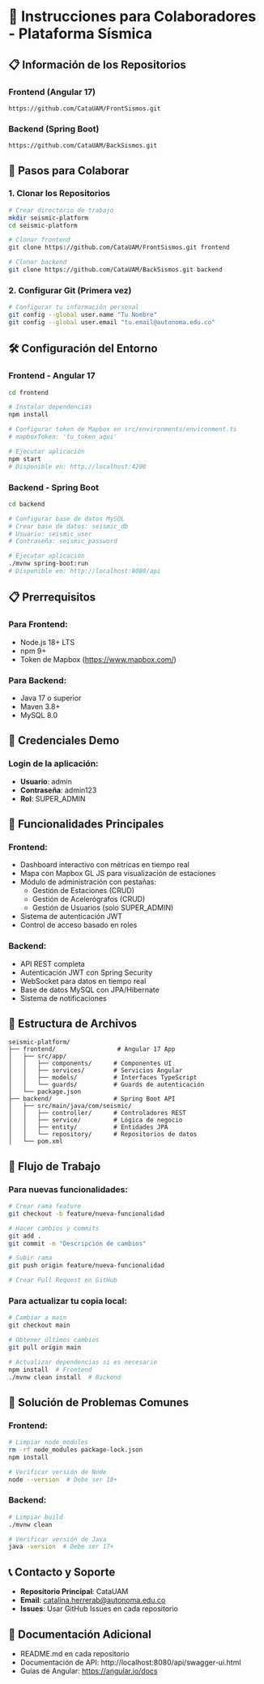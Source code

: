 # 🤝 Instrucciones para Colaboradores - Plataforma Sísmica

## 📋 Información de los Repositorios

### Frontend (Angular 17)
```
https://github.com/CataUAM/FrontSismos.git
```

### Backend (Spring Boot)
```
https://github.com/CataUAM/BackSismos.git
```

## 🚀 Pasos para Colaborar

### 1. Clonar los Repositorios
```bash
# Crear directorio de trabajo
mkdir seismic-platform
cd seismic-platform

# Clonar frontend
git clone https://github.com/CataUAM/FrontSismos.git frontend

# Clonar backend
git clone https://github.com/CataUAM/BackSismos.git backend
```

### 2. Configurar Git (Primera vez)
```bash
# Configurar tu información personal
git config --global user.name "Tu Nombre"
git config --global user.email "tu.email@autonoma.edu.co"
```

## 🛠️ Configuración del Entorno

### Frontend - Angular 17
```bash
cd frontend

# Instalar dependencias
npm install

# Configurar token de Mapbox en src/environments/environment.ts
# mapboxToken: 'tu_token_aqui'

# Ejecutar aplicación
npm start
# Disponible en: http://localhost:4200
```

### Backend - Spring Boot
```bash
cd backend

# Configurar base de datos MySQL
# Crear base de datos: seismic_db
# Usuario: seismic_user
# Contraseña: seismic_password

# Ejecutar aplicación
./mvnw spring-boot:run
# Disponible en: http://localhost:8080/api
```

## 📋 Prerrequisitos

### Para Frontend:
- Node.js 18+ LTS
- npm 9+
- Token de Mapbox (https://www.mapbox.com/)

### Para Backend:
- Java 17 o superior
- Maven 3.8+
- MySQL 8.0

## 🔐 Credenciales Demo

### Login de la aplicación:
- **Usuario**: admin
- **Contraseña**: admin123
- **Rol**: SUPER_ADMIN

## 🌟 Funcionalidades Principales

### Frontend:
- Dashboard interactivo con métricas en tiempo real
- Mapa con Mapbox GL JS para visualización de estaciones
- Módulo de administración con pestañas:
  - Gestión de Estaciones (CRUD)
  - Gestión de Acelerógrafos (CRUD)
  - Gestión de Usuarios (solo SUPER_ADMIN)
- Sistema de autenticación JWT
- Control de acceso basado en roles

### Backend:
- API REST completa
- Autenticación JWT con Spring Security
- WebSocket para datos en tiempo real
- Base de datos MySQL con JPA/Hibernate
- Sistema de notificaciones

## 📂 Estructura de Archivos

```
seismic-platform/
├── frontend/                 # Angular 17 App
│   ├── src/app/
│   │   ├── components/      # Componentes UI
│   │   ├── services/        # Servicios Angular
│   │   ├── models/          # Interfaces TypeScript
│   │   └── guards/          # Guards de autenticación
│   └── package.json
├── backend/                 # Spring Boot API
│   ├── src/main/java/com/seismic/
│   │   ├── controller/      # Controladores REST
│   │   ├── service/         # Lógica de negocio
│   │   ├── entity/          # Entidades JPA
│   │   └── repository/      # Repositorios de datos
│   └── pom.xml
```

## 🔄 Flujo de Trabajo

### Para nuevas funcionalidades:
```bash
# Crear rama feature
git checkout -b feature/nueva-funcionalidad

# Hacer cambios y commits
git add .
git commit -m "Descripción de cambios"

# Subir rama
git push origin feature/nueva-funcionalidad

# Crear Pull Request en GitHub
```

### Para actualizar tu copia local:
```bash
# Cambiar a main
git checkout main

# Obtener últimos cambios
git pull origin main

# Actualizar dependencias si es necesario
npm install  # Frontend
./mvnw clean install  # Backend
```

## 🐛 Solución de Problemas Comunes

### Frontend:
```bash
# Limpiar node_modules
rm -rf node_modules package-lock.json
npm install

# Verificar versión de Node
node --version  # Debe ser 18+
```

### Backend:
```bash
# Limpiar build
./mvnw clean

# Verificar versión de Java
java -version  # Debe ser 17+
```

## 📞 Contacto y Soporte

- **Repositorio Principal**: CataUAM
- **Email**: catalina.herrerab@autonoma.edu.co
- **Issues**: Usar GitHub Issues en cada repositorio

## 📄 Documentación Adicional

- README.md en cada repositorio
- Documentación de API: http://localhost:8080/api/swagger-ui.html
- Guías de Angular: https://angular.io/docs
